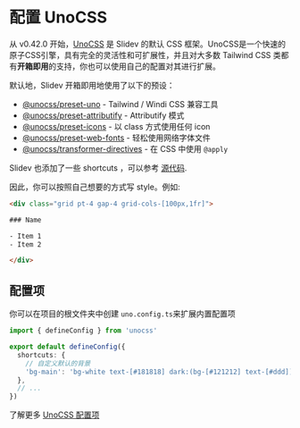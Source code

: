 # 配置 UnoCSS

<Environment type="node" />

从 v0.42.0 开始，[UnoCSS](https://unocss.dev) 是 Slidev 的默认 CSS 框架。UnoCSS是一个快速的原子CSS引擎，具有完全的灵活性和可扩展性，并且对大多数 Tailwind CSS 类都有**开箱即用**的支持，你也可以使用自己的配置对其进行扩展。

默认地，Slidev 开箱即用地使用了以下的预设：

- [@unocss/preset-uno](https://unocss.dev/presets/uno) - Tailwind / Windi CSS 兼容工具
- [@unocss/preset-attributify](https://unocss.dev/presets/attributify) - Attributify 模式
- [@unocss/preset-icons](https://unocss.dev/presets/icons) - 以 class 方式使用任何 icon
- [@unocss/preset-web-fonts](https://unocss.dev/presets/web-fonts) -  轻松使用网络字体文件
- [@unocss/transformer-directives](https://unocss.dev/transformers/directives) - 在 CSS 中使用 `@apply` 

Slidev 也添加了一些 shortcuts ，可以参考 [源代码](https://github.com/slidevjs/slidev/blob/main/packages/client/uno.config.ts).

因此，你可以按照自己想要的方式写 style。例如:

```html
<div class="grid pt-4 gap-4 grid-cols-[100px,1fr]">

### Name

- Item 1
- Item 2

</div>
```

## 配置项

你可以在项目的根文件夹中创建 `uno.config.ts`来扩展内置配置项

```ts twoslash
import { defineConfig } from 'unocss'

export default defineConfig({
  shortcuts: {
    // 自定义默认的背景
    'bg-main': 'bg-white text-[#181818] dark:(bg-[#121212] text-[#ddd])',
  },
  // ...
})
```

了解更多 [UnoCSS 配置项](https://unocss.dev/guide/config-file)